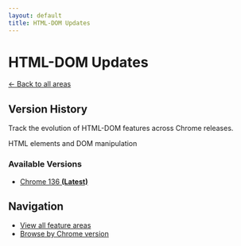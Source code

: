 ```yaml
---
layout: default
title: HTML-DOM Updates
---
```


# HTML-DOM Updates

[← Back to all areas](../)

## Version History

Track the evolution of HTML-DOM features across Chrome releases.

HTML elements and DOM manipulation

### Available Versions

- [Chrome 136 **(Latest)**](./chrome-136.html)

## Navigation

- [View all feature areas](../)
- [Browse by Chrome version](../../versions/)
